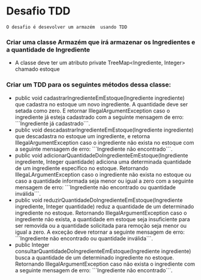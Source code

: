 # Desafio TDD

```
O desafio é desevolver um armazém  usando TDD
```

<h3>Criar uma classe Armazém que irá armazenar os Ingredientes e a quantidade de Ingrediente</h3>
<ul>
    <li>A classe deve ter um atributo private TreeMap&lt;Ingrediente, Integer&gt; chamado estoque</li>
</ul>

<h3>Criar um TDD para os seguintes métodos dessa classe:</h3>
<ul>
    <li> public void cadastrarIngredienteEmEstoque(Ingrediente ingrediente) que cadastra no estoque um novo ingrediente. A quantidade deve ser setada como zero. E retornar IllegalArgumentException caso o ingrediente já esteja cadastrado com a seguinte mensagem de erro: ```Ingrediente já cadastrado```.
    </li>
    <li>public void descadastrarIngredienteEmEstoque(Ingrediente ingrediente) que descadastra no estoque um ingrediente, e retorna IllegalArgumentException caso o ingrediente não exista no estoque com a seguinte mensagem de erro: ```Ingrediente não encontrado```.
</li>
  <li>public void adicionarQuantidadeDoIngredienteEmEstoque(Ingrediente ingrediente, Integer quantidade) adiciona uma determinada quantidade de um ingrediente específico no estoque. Retornando IllegaLArgumentException caso o ingrediente não exista no estoque ou caso a quantidade informada seja menor ou igual a zero com a seguinte mensagem de erro: ```Ingrediente não encontrado ou quantidade inválida```.
</li>
<li>public void reduzirQuantidadeDoIngredienteEmEstoque(Ingrediente ingrediente, Integer quantidade) reduz a quantidade de um determinado ingrediente no estoque. Retornando IllegalArgumentException caso o ingrediente não exista, a quantidade em estoque seja insuficiente para ser removida ou a quantidade solicitada para remoção seja menor ou igual a zero. A exceção deve retornar a seguinte mensagem de erro: ```Ingrediente não encontrado ou quantidade inválida```.
    </li>
    <li>public Integer consultarQuantidadeDoIngredienteEmEstoque(Ingrediente ingrediente) busca a quantidade de um determinado ingrediente no estoque. Retornando IllegalArgumentException caso não exista o ingrediente com a seguinte mensagem de erro: ```Ingrediente não encontrado```.
    </li>

</ul>
